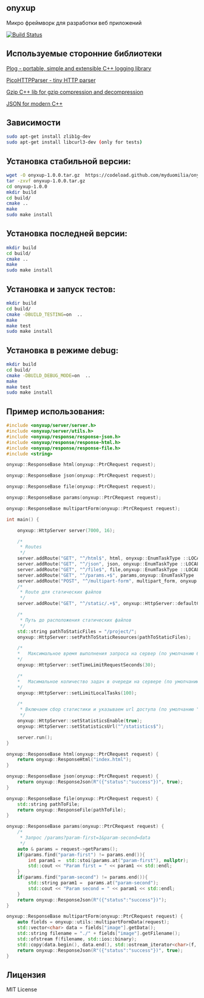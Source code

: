 ## onyxup
Микро фреймворк для разработки веб приложений

[![Build Status](https://travis-ci.org/myduomilia/onyxup.svg?branch=master)](https://travis-ci.org/myduomilia/onyxup)

## Используемые сторонние библиотеки
[Plog - portable, simple and extensible C++ logging library](https://github.com/SergiusTheBest/plog/tree/master/include/plog)

[PicoHTTPParser - tiny HTTP parser](https://github.com/h2o/picohttpparser)

[Gzip C++ lib for gzip compression and decompression](https://github.com/mapbox/gzip-hpp)

[JSON for modern C++](https://github.com/nlohmann/json)

## Зависимости
```bash
sudo apt-get install zlib1g-dev
sudo apt-get install libcurl3-dev (only for tests)

```


## Установка стабильной версии:
```bash
wget -O onyxup-1.0.0.tar.gz  https://codeload.github.com/myduomilia/onyxup/tar.gz/1.0.0
tar -zxvf onyxup-1.0.0.tar.gz 
cd onyxup-1.0.0
mkdir build
cd build/
cmake ..
make
sudo make install
```

## Установка последней версии:
```bash
mkdir build
cd build/
cmake ..
make
sudo make install
```

## Установка и запуск тестов:
```bash
mkdir build
cd build/
cmake -DBUILD_TESTING=on  ..
make
make test
sudo make install
```

## Установка в режиме debug:
```bash
mkdir build
cd build/
cmake -DBUILD_DEBUG_MODE=on  ..
make
make test
sudo make install
```

## Пример использования:

```C++
#include <onyxup/server/server.h>
#include <onyxup/server/utils.h>
#include <onyxup/response/response-json.h>
#include <onyxup/response/response-html.h>
#include <onyxup/response/response-file.h>
#include <string>

onyxup::ResponseBase html(onyxup::PtrCRequest request);

onyxup::ResponseBase json(onyxup::PtrCRequest request);

onyxup::ResponseBase file(onyxup::PtrCRequest request);

onyxup::ResponseBase params(onyxup::PtrCRequest request);

onyxup::ResponseBase multipartForm(onyxup::PtrCRequest request);

int main() {

    onyxup::HttpServer server(7000, 16);

    /*
     * Routes
     */
    server.addRoute("GET", "^/html$", html, onyxup::EnumTaskType ::LOCAL_TASK);
    server.addRoute("GET", "^/json", json, onyxup::EnumTaskType ::LOCAL_TASK);
    server.addRoute("GET", "^/file$", file,onyxup::EnumTaskType ::LOCAL_TASK);
    server.addRoute("GET", "^/params.+$", params,onyxup::EnumTaskType ::LOCAL_TASK);
    server.addRoute("POST", "^/multipart-form", multipart_form, onyxup::EnumTaskType ::LOCAL_TASK);
    /*
     * Route для статических файлов
     */
    server.addRoute("GET", "^/static/.+$", onyxup::HttpServer::defaultCallbackStaticResources, onyxup::EnumTaskType ::STATIC_RESOURCES_TASK);

    /*
     * Путь до расположения статических файлов
     */
    std::string pathToStaticFiles = "/project/";
    onyxup::HttpServer::setPathToStaticResources(pathToStaticFiles);

    /*
    *   Максимальное время выполнения запроса на сервер (по умолчанию 60 с)
    */
    onyxup::HttpServer::setTimeLimitRequestSeconds(30);

    /*
    *   Масимальное количество задач в очереди на сервере (по умолчанию 100)
    */
    onyxup::HttpServer::setLimitLocalTasks(100);

    /*
     * Включаем сбор статистики и указываем url доступа (по умолчанию "^/onyxup-status-page$")
     */
    onyxup::HttpServer::setStatisticsEnable(true);
    onyxup::HttpServer::setStatisticsUrl("^/statistics$");

    server.run();
}

onyxup::ResponseBase html(onyxup::PtrCRequest request) {
    return onyxup::ResponseHtml("index.html");
}

onyxup::ResponseBase json(onyxup::PtrCRequest request) {
    return onyxup::ResponseJson(R"({"status":"success"})", true);
}

onyxup::ResponseBase file(onyxup::PtrCRequest request) {
    std::string pathToFile;
    return onyxup::ResponseFile(pathToFile);
}

onyxup::ResponseBase params(onyxup::PtrCRequest request) {
    /*
     * Запрос /params?param-first=1&param-second=data
     */
    auto & params = request->getParams();
    if(params.find("param-first") != params.end()){
        int param1 =  std::stoi(params.at("param-first"), nullptr);
        std::cout << "Param first = " << param1 << std::endl;
    }
    if(params.find("param-second") != params.end()){
        std::string param1 =  params.at("param-second");
        std::cout << "Param second = " << param1 << std::endl;
    }
    return onyxup::ResponseJson(R"({"status":"success"})");
}

onyxup::ResponseBase multipartForm(onyxup::PtrCRequest request) {
    auto fields = onyxup::utils::multipartFormData(request);
    std::vector<char> data = fields["image"].getData();
    std::string filename = "./" + fields["image"].getFilename();
    std::ofstream f(filename, std::ios::binary);
    std::copy(data.begin(), data.end(), std::ostream_iterator<char>(f, ""));
    return onyxup::ResponseJson(R"({"status":"success"})", true);
}
```

## Лицензия

MIT License

